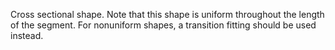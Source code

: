 Cross sectional shape. Note that this shape is uniform throughout the length of the segment. For nonuniform shapes, a transition fitting should be used instead.
